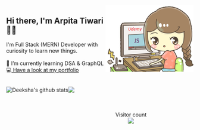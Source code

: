 <img align="right" height="180px" src="https://github.com/Deeksha2501/Deeksha2501/blob/master/resources/progirl.png" alt="image" />

<p align="left">

## Hi there, I'm Arpita Tiwari 👋🏻 
 
I'm Full Stack (MERN) Developer with curiosity to learn new things. <br>
<br>
🌱 I’m currently learning DSA & GraphQL <br>
💻<a target="_blank" href="https://react-resume-template-master.now.sh/"> Have a look at my portfolio</a>
  <p>
<br>



  <img align="left" height="200px" src="https://github-readme-stats.vercel.app/api?username=Deeksha2501&show_icons=true&count_private=true&title_color=e6005c" alt="Deeksha's github stats" />

  <img align="centre" height="200px" src="https://github-readme-stats.vercel.app/api/top-langs/?username=Deeksha2501&title_color=e6005c" />
<!---
<a href="https://github.com/Deeksha2501/Online_Classroom_Web_App">
  <img align="left" src="https://github-readme-stats.anuraghazra1.vercel.app/api/pin/?username=Deeksha2501&repo=Online_Classroom_Web_App&show_owner&title_color=e6005c" />
 </a>
<a href="https://github.com/Deeksha2501/Daily-Newspaper-using-reactJS">
  <img align="center" src="https://github-readme-stats.vercel.app/api/pin/?username=Deeksha2501&repo=Daily-Newspaper-using-reactJS&title_color=e6005c" />
 </a>
-->
<br> 
<br>
<br>

<!-- ## Get in touch:

<a style="padding:10px" href="mailto: sharmadeeksha325@gmail.com">
  <img style="width:40px"  src="resources/gmail.png" alt="Mail" />
</a>

<a style="padding:10px" href="https://www.linkedin.com/in/deeksha-sharma-5430b8188/">
  <img style="width:40px" src="resources/linkedin.png" alt="Linkedin" />
</a>

<a style="padding:10px" href="https://www.quora.com/profile/Deeksha-Sharma-774">
  <img style="width:40px" src="resources/quora.png" alt="Quora profile" />
</a> -->

<p align="center"> 
  Visitor count<br>
  <img src="https://profile-counter.glitch.me/Deeksha2501/count.svg" />
</p>
